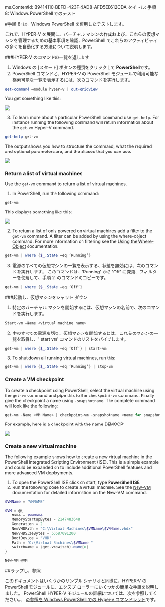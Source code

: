 ms.ContentId: B9414110-BEFD-423F-9AD8-AFD5EE612CDA
タイトル: 手順 8: Windows PowerShell でのテスト

#手順 8: は、Windows PowerShell を使用したテストします。

これで、HYPER-V を展開し、バーチャル マシンの作成および、これらの仮想マシンを管理するための基本事項を確認、PowerShell でこれらのアクティビティの多くを自動化する方法について説明します。

###HYPER-V のコマンドの一覧を返します

1.  Windows の [スタート] ボタンの種類をクリックして **PowerShell**です。
2.  PowerShell コマンドと、HYPER-V の PowerShell モジュールで利用可能な検索可能な一覧を表示するには、次のコマンドを実行します。

 ```powershell
get-command –module hyper-v | out-gridview
```
  You get something like this:

  ![](media\command_grid.png)

3. To learn more about a particular PowerShell command use `get-help`. For instance running the following command will return information about the `get-vm` Hyper-V command.

  ```powershell
get-help get-vm
```
 The output shows you how to structure the command, what the required and optional parameters are, and the aliases that you can use.

 ![](media\get_help.png)


### Return a list of virtual machines

Use the `get-vm` command to return a list of virtual machines.

1. In PowerShell, run the following command:

 ```powershell
get-vm
```
 This displays something like this:

 ![](media\get_vm.png)

2. To return a list of only powered on virtual machines add a filter to the `get-vm` command. A filter can be added by using the where-object command. For more information on filtering see the [Using the Where-Object](https://technet.microsoft.com/en-us/library/ee177028.aspx) documentation.   

 ```powershell
 get-vm | where {$_.State –eq ‘Running’}
 ```
3.  電源のすべての仮想マシンの一覧を表示する、状態を無効には、次のコマンドを実行します。
    このコマンドは、'Running' から 'Off' に変更、フィルターを使用して、手順 2. のコマンドのコピーです。

 ```powershell
 get-vm | where {$_.State –eq ‘Off’}
 ```

###起動し、仮想マシンをシャット ダウン

1. 特定のバーチャル マシンを開始するには、仮想マシンの名前で、次のコマンドを実行します。

 ```powershell
 Start-vm –Name <virtual machine name>
 ```

2. 中のすべての電源を切り、仮想マシンを開始するには、これらのマシンの一覧を取得し、' start vm' コマンドのリストをパイプします。

  ```powershell
 get-vm | where {$_.State –eq ‘Off’} | start-vm
 ```
3. To shut down all running virtual machines, run this:

  ```powershell
 get-vm | where {$_.State –eq ‘Running’} | stop-vm
 ```

### Create a VM checkpoint

To create a checkpoint using PowerShell, select the virtual machine using the `get-vm` command and pipe this to the `checkpoint-vm` command. Finally give the checkpoint a name using `-snapshotname`. The complete command will look like the following:

 ```powershell
 get-vm -Name <VM Name> | checkpoint-vm -snapshotname <name for snapshot>
 ```
For example, here is a checkpoint with the name DEMOCP:

 ![](media\POSH_CP2.png)

### Create a new virtual machine

The following example shows how to create a new virtual machine in the PowerShell Integrated Scripting Environment (ISE). This is a simple example and could be expanded on to include additional PowerShell features and more advanced VM deployments.

1. To open the PowerShell ISE click on start, type **PowerShell ISE**.
2. Run the following code to create a virtual machine. See the [New-VM](https://technet.microsoft.com/en-us/library/hh848537.aspx) documentation for detailed information on the New-VM command.

  ```powershell
 $VMName = "VMNAME"

 $VM = @{
     Name = $VMName 
     MemoryStartupBytes = 2147483648
     Generation = 2
     NewVHDPath = "C:\Virtual Machines\$VMName\$VMName.vhdx"
     NewVHDSizeBytes = 53687091200
     BootDevice = "VHD"
     Path = "C:\Virtual Machines\$VMName "
     SwitchName = (get-vmswitch).Name[0]
 }

 New-VM @VM
  ```

##ラップし、参照

このドキュメントはいくつかのサンプル シナリオと同様に、HYPER-V の PowerShell モジュールに、エクスプ ローラーにいくつかの簡単な手順を説明しました。
PowerShell HYPER-V モジュールの詳細については、次を参照してください。、 [の参照を Windows PowerShell での Hyper-v コマンドレット](https://technet.microsoft.com/%5Clibrary/Hh848559.aspx)です。






